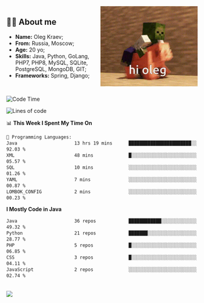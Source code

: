 <img align="right" height="211" width="256" src="res/hi-oleg.gif">
<div>
	<h2>👨‍💻 About me</h2>
	<ul align="left">
	    <li><strong>Name:</strong> Oleg Kraev;</li>
	    <li><strong>From:</strong> Russia, Moscow;</li>
	    <li><strong>Age:</strong> 20 yo;</li>
	    <li><strong>Skills:</strong> Java, Python, GoLang, PHP7, PHP8, MySQL, SQLite, PostgreSQL, MongoDB, GIT;</li>
	    <li><strong>Frameworks:</strong> Spring, Django;</li>
	</ul>
</div>
<br>

<!--START_SECTION:waka-->
![Code Time](http://img.shields.io/badge/Code%20Time-857%20hrs%2059%20mins-blue)

![Lines of code](https://img.shields.io/badge/From%20Hello%20World%20I%27ve%20Written--341%20Thousand%20lines%20of%20code-blue)

📊 **This Week I Spent My Time On** 

```text
💬 Programming Languages: 
Java                     13 hrs 19 mins      ███████████████████████░░   92.03 % 
XML                      48 mins             █░░░░░░░░░░░░░░░░░░░░░░░░   05.57 % 
SQL                      10 mins             ░░░░░░░░░░░░░░░░░░░░░░░░░   01.26 % 
YAML                     7 mins              ░░░░░░░░░░░░░░░░░░░░░░░░░   00.87 % 
LOMBOK_CONFIG            2 mins              ░░░░░░░░░░░░░░░░░░░░░░░░░   00.23 % 

```

**I Mostly Code in Java** 

```text
Java                     36 repos            ████████████░░░░░░░░░░░░░   49.32 % 
Python                   21 repos            ███████░░░░░░░░░░░░░░░░░░   28.77 % 
PHP                      5 repos             █░░░░░░░░░░░░░░░░░░░░░░░░   06.85 % 
CSS                      3 repos             █░░░░░░░░░░░░░░░░░░░░░░░░   04.11 % 
JavaScript               2 repos             ░░░░░░░░░░░░░░░░░░░░░░░░░   02.74 % 

```



<!--END_SECTION:waka-->

<br>
<img align="center" src="https://wakatime.com/share/@hteppl/18a68a4e-e1fb-41eb-b9f2-e999d76b9bac.svg">
